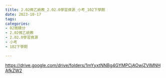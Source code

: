 ```yaml
---
title: 2.02微乙統教_2.02.0學習資源_小考_102下學期
date: 2023-10-17
tags: 
categories:
- 02微積分
- 2.02微乙統教
- 2.02.0學習資源
- 小考
- 102下學期

---
```

https://drive.google.com/drive/folders/1mYyxtNNBg4GYMPCjAOwjZVIMNHAfkZW2
